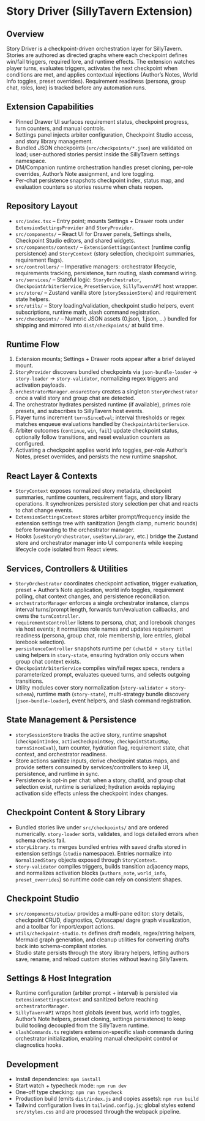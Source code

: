 # Story Driver (SillyTavern Extension)

## Overview
Story Driver is a checkpoint-driven orchestration layer for SillyTavern. Stories are authored as directed graphs where each checkpoint defines win/fail triggers, required lore, and runtime effects. The extension watches player turns, evaluates triggers, activates the next checkpoint when conditions are met, and applies contextual injections (Author’s Notes, World Info toggles, preset overrides). Requirement readiness (persona, group chat, roles, lore) is tracked before any automation runs.

## Extension Capabilities
- Pinned Drawer UI surfaces requirement status, checkpoint progress, turn counters, and manual controls.
- Settings panel injects arbiter configuration, Checkpoint Studio access, and story library management.
- Bundled JSON checkpoints (`src/checkpoints/*.json`) are validated on load; user-authored stories persist inside the SillyTavern settings namespace.
- DM/Companion runtime orchestration handles preset cloning, per-role overrides, Author’s Note assignment, and lore toggling.
- Per-chat persistence snapshots checkpoint index, status map, and evaluation counters so stories resume when chats reopen.

## Repository Layout
- `src/index.tsx` – Entry point; mounts Settings + Drawer roots under `ExtensionSettingsProvider` and `StoryProvider`.
- `src/components/` – React UI for Drawer panels, Settings shells, Checkpoint Studio editors, and shared widgets.
- `src/components/context/` – `ExtensionSettingsContext` (runtime config persistence) and `StoryContext` (story selection, checkpoint summaries, requirement flags).
- `src/controllers/` – Imperative managers: orchestrator lifecycle, requirements tracking, persistence, turn routing, slash command wiring.
- `src/services/` – Stateful logic: `StoryOrchestrator`, `CheckpointArbiterService`, `PresetService`, `SillyTavernAPI` host wrapper.
- `src/store/` – Zustand vanilla store (`storySessionStore`) and requirement state helpers.
- `src/utils/` – Story loading/validation, checkpoint studio helpers, event subscriptions, runtime math, slash command registration.
- `src/checkpoints/` – Numeric JSON assets (0.json, 1.json, …) bundled for shipping and mirrored into `dist/checkpoints/` at build time.

## Runtime Flow
1. Extension mounts; Settings + Drawer roots appear after a brief delayed mount.
2. `StoryProvider` discovers bundled checkpoints via `json-bundle-loader` → `story-loader` → `story-validator`, normalizing regex triggers and activation payloads.
3. `orchestratorManager.ensureStory` creates a singleton `StoryOrchestrator` once a valid story and group chat are detected.
4. The orchestrator hydrates persisted runtime (if available), primes role presets, and subscribes to SillyTavern host events.
5. Player turns increment `turnsSinceEval`; interval thresholds or regex matches enqueue evaluations handled by `CheckpointArbiterService`.
6. Arbiter outcomes (`continue`, `win`, `fail`) update checkpoint status, optionally follow transitions, and reset evaluation counters as configured.
7. Activating a checkpoint applies world info toggles, per-role Author’s Notes, preset overrides, and persists the new runtime snapshot.

## React Layer & Contexts
- `StoryContext` exposes normalized story metadata, checkpoint summaries, runtime counters, requirement flags, and story library operations. It synchronizes persisted story selection per chat and reacts to chat change events.
- `ExtensionSettingsContext` stores arbiter prompt/frequency inside the extension settings tree with sanitization (length clamp, numeric bounds) before forwarding to the orchestrator manager.
- Hooks (`useStoryOrchestrator`, `useStoryLibrary`, etc.) bridge the Zustand store and orchestrator manager into UI components while keeping lifecycle code isolated from React views.

## Services, Controllers & Utilities
- `StoryOrchestrator` coordinates checkpoint activation, trigger evaluation, preset + Author’s Note application, world info toggles, requirement polling, chat context changes, and persistence reconciliation.
- `orchestratorManager` enforces a single orchestrator instance, clamps interval turns/prompt length, forwards turn/evaluation callbacks, and owns the `turnController`.
- `requirementsController` listens to persona, chat, and lorebook changes via host events; it normalizes role names and updates requirement readiness (persona, group chat, role membership, lore entries, global lorebook selection).
- `persistenceController` snapshots runtime per `(chatId + story title)` using helpers in `story-state`, ensuring hydration only occurs when group chat context exists.
- `CheckpointArbiterService` compiles win/fail regex specs, renders a parameterized prompt, evaluates queued turns, and selects outgoing transitions.
- Utility modules cover story normalization (`story-validator` + `story-schema`), runtime math (`story-state`), multi-strategy bundle discovery (`json-bundle-loader`), event helpers, and slash command registration.

## State Management & Persistence
- `storySessionStore` tracks the active story, runtime snapshot (`checkpointIndex`, `activeCheckpointKey`, `checkpointStatusMap`, `turnsSinceEval`), turn counter, hydration flag, requirement state, chat context, and orchestrator readiness.
- Store actions sanitize inputs, derive checkpoint status maps, and provide setters consumed by services/controllers to keep UI, persistence, and runtime in sync.
- Persistence is opt-in per chat: when a story, chatId, and group chat selection exist, runtime is serialized; hydration avoids replaying activation side effects unless the checkpoint index changes.

## Checkpoint Content & Story Library
- Bundled stories live under `src/checkpoints/` and are ordered numerically. `story-loader` sorts, validates, and logs detailed errors when schema checks fail.
- `storyLibrary.ts` merges bundled entries with saved drafts stored in extension settings (`studio` namespace). Entries normalize into `NormalizedStory` objects exposed through `StoryContext`.
- `story-validator` compiles triggers, builds transition adjacency maps, and normalizes activation blocks (`authors_note`, `world_info`, `preset_overrides`) so runtime code can rely on consistent shapes.

## Checkpoint Studio
- `src/components/studio/` provides a multi-pane editor: story details, checkpoint CRUD, diagnostics, Cytoscape/ dagre graph visualization, and a toolbar for import/export actions.
- `utils/checkpoint-studio.ts` defines draft models, regex/string helpers, Mermaid graph generation, and cleanup utilities for converting drafts back into schema-compliant stories.
- Studio state persists through the story library helpers, letting authors save, rename, and reload custom stories without leaving SillyTavern.

## Settings & Host Integration
- Runtime configuration (arbiter prompt + interval) is persisted via `ExtensionSettingsContext` and sanitized before reaching `orchestratorManager`.
- `SillyTavernAPI` wraps host globals (event bus, world info toggles, Author’s Note helpers, preset cloning, settings persistence) to keep build tooling decoupled from the SillyTavern runtime.
- `slashCommands.ts` registers extension-specific slash commands during orchestrator initialization, enabling manual checkpoint control or diagnostics hooks.

## Development
- Install dependencies: `npm install`
- Start watch + typecheck mode: `npm run dev`
- One-off type checking: `npm run typecheck`
- Production build (emits `dist/index.js` and copies assets): `npm run build`
- Tailwind configuration lives in `tailwind.config.js`; global styles extend `src/styles.css` and are processed through the webpack pipeline.

